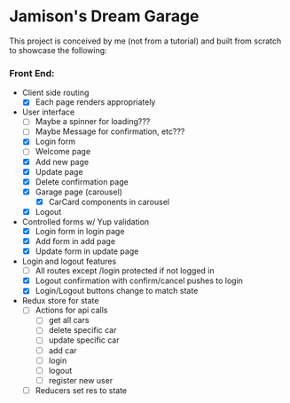 
# Jamison's Dream Garage

This project is conceived by me (not from a tutorial) and built from scratch to showcase the following:

### Front End:
- Client side routing
    - [x] Each page renders appropriately
- User interface
    - [ ] Maybe a spinner for loading???
    - [ ] Maybe Message for confirmation, etc???
    - [x] Login form
    - [ ] Welcome page
    - [x] Add new page
    - [x] Update page
    - [x] Delete confirmation page
    - [x] Garage page (carousel)
        - [x] CarCard components in carousel
    - [x] Logout
- Controlled forms w/ Yup validation
    - [x] Login form in login page
    - [x] Add form in add page
    - [x] Update form in update page
- Login and logout features
    - [ ] All routes except /login protected if not logged in
    - [x] Logout confirmation with confirm/cancel pushes to login
    - [x] Login/Logout buttons change to match state
- Redux store for state
    - [ ] Actions for api calls
        - [ ] get all cars
        - [ ] delete specific car
        - [ ] update specific car
        - [ ] add car
        - [ ] login
        - [ ] logout
        - [ ] register new user
    - [ ] Reducers set res to state